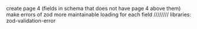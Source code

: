 create page 4 (fields in schema that does not have page 4 above them)
make errors of zod more maintainable
loading for each field
////////
libraries:
zod-validation-error
